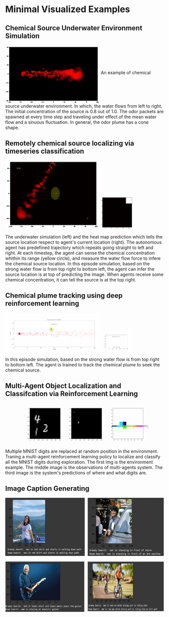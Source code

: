 # Minimal Visualized Examples

## Chemical Source Underwater Environment Simulation
<img src="./images/simulation.gif" width=300 align="middle">  
An example of chemical source underwater environment. In which, the water flows from left to right. The initial concentration of the source is 0.8 out of 1.0. The odor packets are spawned at every time step and traveling under effect of the mean water flow and a sinuous fluctuation. In general, the odor plume has a cone shape.

## Remotely chemical source localizing via timeseries classification
<p float="left">
<img src="./images/sensing_simulation.gif" width=300 ">  
<img src="./images/sensing_predict.gif" width=100 ">  
</p>
The underwater simulation (left) and the heat map prediction which tells the source location respect to agent's current location (right).
The autonomous agent has predefined trajectory which repeats going straight to left and right. At each timestep, the agent can sense the chemical concentration whithin its range (yellow circle), and measure the water flow force to infere the chemical source location.
In this episode simulation, based on the strong water flow is from top right to bottom left, the agent can infer the source location is at top of predicting the image. When agents receive some chemical concentration, it can tell the source is at the top right.


## Chemical plume tracking using deep reinforcement learning
<p float="left">
<img src="./images/seeking_simulation.gif" width=300 ">  
<img src="./images/seeking_trajectory.gif" width=100 ">  
</p>
In this episode simulation, based on the strong water flow is from top right to bottom left. The agent is trained to track the chemical plume to seek the chemical source.

## Multi-Agent Object Localization and Classifcation via Reinforcement Learning
<p float="left">
<img src="./images/Multi_Agent_MNIST_Localization.gif" width=700 ">  
</p>
Multiple MNIST digits are replaced at random position in the environment. Traning a multi-agent reinforcement learning policy to localize and classify all the MNIST digits during exploration.
The first img is the environment example. The middle image is the observations of multi-agents system. The third image is the system's predictions of where and what digits are.


## Image Caption Generating
<img src="./images/image_caption_generating.png" width=600 align="middle">  


